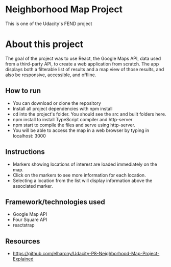 # Neighborhood Map Project
This is one of the Udacity's FEND project

# About this project
The goal of the project was to use React, the Google Maps API, data used from a third-party API, to create a web application from scratch. The app displays both a filterable list of results and a map view of those results, and also be responsive, accessible, and offline.

## How to run 

- You can download or clone the repository 
- Install all project dependencies with npm install
- cd into the project's folder. You should see the src and built folders here.
- npm install to install TypeScript compiler and http-server
- npm start to compile the files and serve using http-server.
- You will be able to access the map in a web browser by typing in localhost: 3000

## Instructions

- Markers showing locations of interest are loaded immediately on the map.
- Click on the markers to see more information for each location.
- Selecting a location from the list will display information above the associated marker.

## Framework/technologies used

- Google Map API
- Four Square API
- reactstrap

## Resources

- https://github.com/elharony/Udacity-P8-Neighborhood-Map-Project-Explained


